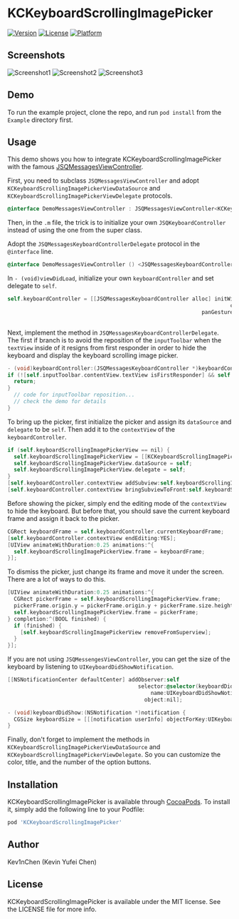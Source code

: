 # KCKeyboardScrollingImagePicker

[![Version](https://img.shields.io/cocoapods/v/KCKeyboardScrollingImagePicker.svg?style=flat)](http://cocoapods.org/pods/KCKeyboardScrollingImagePicker)
[![License](https://img.shields.io/cocoapods/l/KCKeyboardScrollingImagePicker.svg?style=flat)](http://cocoapods.org/pods/KCKeyboardScrollingImagePicker)
[![Platform](https://img.shields.io/cocoapods/p/KCKeyboardScrollingImagePicker.svg?style=flat)](http://cocoapods.org/pods/KCKeyboardScrollingImagePicker)

## Screenshots

![Screenshot1](https://raw.githubusercontent.com/Kev1nChen/KCKeyboardScrollingImagePicker/master/Screenshots/screenshot1.jpg)
![Screenshot2](https://raw.githubusercontent.com/Kev1nChen/KCKeyboardScrollingImagePicker/master/Screenshots/screenshot2.jpg)
![Screenshot3](https://raw.githubusercontent.com/Kev1nChen/KCKeyboardScrollingImagePicker/master/Screenshots/screenshot3.jpg)

## Demo

To run the example project, clone the repo, and run `pod install` from the `Example` directory first.

## Usage

This demo shows you how to integrate KCKeyboardScrollingImagePicker with the famous [JSQMessagesViewController](https://github.com/jessesquires/JSQMessagesViewController). 

First, you need to subclass `JSQMessagesViewController` and adopt `KCKeyboardScrollingImagePickerViewDataSource` and `KCKeyboardScrollingImagePickerViewDelegate` protocols. 
````objective-c
@interface DemoMessagesViewController : JSQMessagesViewController<KCKeyboardScrollingImagePickerViewDataSource, KCKeyboardScrollingImagePickerViewDelegate>
````

Then, in the `.m` file, the trick is to initialize your own `JSQKeyboardController` instead of using the one from the super class. 

Adopt the `JSQMessagesKeyboardControllerDelegate` protocol in the `@interface` line.
````objective-c
@interface DemoMessagesViewController () <JSQMessagesKeyboardControllerDelegate>
````
In `- (void)viewDidLoad`, initialize your own `keyboardController` and set delegate to `self`.
````objective-c
self.keyboardController = [[JSQMessagesKeyboardController alloc] initWithTextView:self.inputToolbar.contentView.textView 
                                                                      contextView:self.view
                                                             panGestureRecognizer:self.collectionView.panGestureRecognizer
                                                                         delegate:self];
````
Next, implement the method in `JSQMessagesKeyboardControllerDelegate`. The first if branch is to avoid the reposition of the `inputToolbar` when the `textView` inside of it resigns from first responder in order to hide the keyboard and display the keyboard scrolling image picker.
````objective-c
- (void)keyboardController:(JSQMessagesKeyboardController *)keyboardController keyboardDidChangeFrame:(CGRect)keyboardFrame {
if (![self.inputToolbar.contentView.textView isFirstResponder] && self.toolbarBottomLayoutGuide.constant == 0.0f) {
  return;
}
  // code for inputToolbar reposition... 
  // check the demo for details
}
````
To bring up the picker, first initialize the picker and assign its `dataSource` and `delegate` to be `self`. Then add it to the `contextView` of the `keyboardController`.
````objective-c
if (self.keyboardScrollingImagePickerView == nil) {
  self.keyboardScrollingImagePickerView = [[KCKeyboardScrollingImagePickerView alloc] init];
  self.keyboardScrollingImagePickerView.dataSource = self;
  self.keyboardScrollingImagePickerView.delegate = self;
}
[self.keyboardController.contextView addSubview:self.keyboardScrollingImagePickerView];
[self.keyboardController.contextView bringSubviewToFront:self.keyboardScrollingImagePickerView];
````
Before showing the picker, simply end the editing mode of the `contextView` to hide the keyboard. But before that, you should save the current keyboard frame and assign it back to the picker. 
````objective-c
CGRect keyboardFrame = self.keyboardController.currentKeyboardFrame;
[self.keyboardController.contextView endEditing:YES];
[UIView animateWithDuration:0.25 animations:^{
  self.keyboardScrollingImagePickerView.frame = keyboardFrame;
}];
````
To dismiss the picker, just change its frame and move it under the screen. There are a lot of ways to do this.
````objective-c
[UIView animateWithDuration:0.25 animations:^{
  CGRect pickerFrame = self.keyboardScrollingImagePickerView.frame;
  pickerFrame.origin.y = pickerFrame.origin.y + pickerFrame.size.height;
  self.keyboardScrollingImagePickerView.frame = pickerFrame;
} completion:^(BOOL finished) {
  if (finished) {
    [self.keyboardScrollingImagePickerView removeFromSuperview];
  }
}]; 
````

If you are not using `JSQMessengesViewController`, you can get the size of the keyboard by listening to `UIKeyboardDidShowNotification`.
````objective-c
[[NSNotificationCenter defaultCenter] addObserver:self
                                         selector:@selector(keyboardDidShow:)
                                             name:UIKeyboardDidShowNotification
                                           object:nil];

- (void)keyboardDidShow:(NSNotification *)notification {
  CGSize keyboardSize = [[[notification userInfo] objectForKey:UIKeyboardFrameBeginUserInfoKey] CGRectValue].size;
}
````

Finally, don't forget to implement the methods in `KCKeyboardScrollingImagePickerViewDataSource` and `KCKeyboardScrollingImagePickerViewDelegate`. So you can customize the color, title, and the number of the option buttons. 

## Installation

KCKeyboardScrollingImagePicker is available through [CocoaPods](http://cocoapods.org). To install
it, simply add the following line to your Podfile:

````ruby
pod 'KCKeyboardScrollingImagePicker'
````

## Author

Kev1nChen (Kevin Yufei Chen)

## License

KCKeyboardScrollingImagePicker is available under the MIT license. See the LICENSE file for more info.
